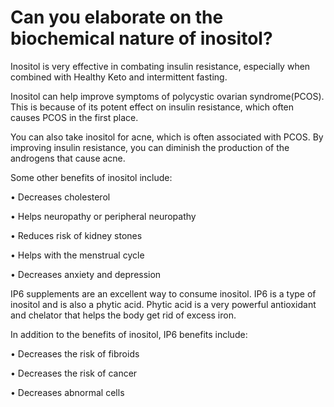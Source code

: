 # Can you elaborate on the biochemical nature of inositol?

Inositol is very effective in combating insulin resistance, especially when combined with Healthy Keto and intermittent fasting.

Inositol can help improve symptoms of polycystic ovarian syndrome(PCOS). This is because of its potent effect on insulin resistance, which often causes PCOS in the first place.

You can also take inositol for acne, which is often associated with PCOS. By improving insulin resistance, you can diminish the production of the androgens that cause acne.

Some other benefits of inositol include:

• Decreases cholesterol

• Helps neuropathy or peripheral neuropathy

• Reduces risk of kidney stones

• Helps with the menstrual cycle

• Decreases anxiety and depression

IP6 supplements are an excellent way to consume inositol. IP6 is a type of inositol and is also a phytic acid. Phytic acid is a very powerful antioxidant and chelator that helps the body get rid of excess iron.

In addition to the benefits of inositol, IP6 benefits include:

• Decreases the risk of fibroids

• Decreases the risk of cancer

• Decreases abnormal cells